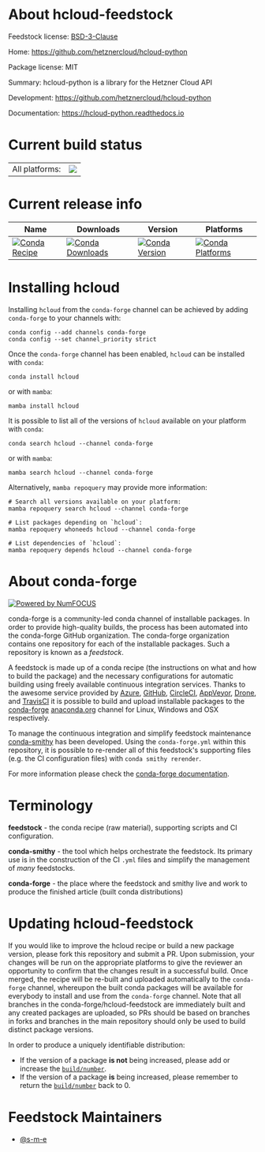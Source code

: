 About hcloud-feedstock
======================

Feedstock license: [BSD-3-Clause](https://github.com/conda-forge/hcloud-feedstock/blob/main/LICENSE.txt)

Home: https://github.com/hetznercloud/hcloud-python

Package license: MIT

Summary: hcloud-python is a library for the Hetzner Cloud API

Development: https://github.com/hetznercloud/hcloud-python

Documentation: https://hcloud-python.readthedocs.io

Current build status
====================


<table><tr><td>All platforms:</td>
    <td>
      <a href="https://dev.azure.com/conda-forge/feedstock-builds/_build/latest?definitionId=15231&branchName=main">
        <img src="https://dev.azure.com/conda-forge/feedstock-builds/_apis/build/status/hcloud-feedstock?branchName=main">
      </a>
    </td>
  </tr>
</table>

Current release info
====================

| Name | Downloads | Version | Platforms |
| --- | --- | --- | --- |
| [![Conda Recipe](https://img.shields.io/badge/recipe-hcloud-green.svg)](https://anaconda.org/conda-forge/hcloud) | [![Conda Downloads](https://img.shields.io/conda/dn/conda-forge/hcloud.svg)](https://anaconda.org/conda-forge/hcloud) | [![Conda Version](https://img.shields.io/conda/vn/conda-forge/hcloud.svg)](https://anaconda.org/conda-forge/hcloud) | [![Conda Platforms](https://img.shields.io/conda/pn/conda-forge/hcloud.svg)](https://anaconda.org/conda-forge/hcloud) |

Installing hcloud
=================

Installing `hcloud` from the `conda-forge` channel can be achieved by adding `conda-forge` to your channels with:

```
conda config --add channels conda-forge
conda config --set channel_priority strict
```

Once the `conda-forge` channel has been enabled, `hcloud` can be installed with `conda`:

```
conda install hcloud
```

or with `mamba`:

```
mamba install hcloud
```

It is possible to list all of the versions of `hcloud` available on your platform with `conda`:

```
conda search hcloud --channel conda-forge
```

or with `mamba`:

```
mamba search hcloud --channel conda-forge
```

Alternatively, `mamba repoquery` may provide more information:

```
# Search all versions available on your platform:
mamba repoquery search hcloud --channel conda-forge

# List packages depending on `hcloud`:
mamba repoquery whoneeds hcloud --channel conda-forge

# List dependencies of `hcloud`:
mamba repoquery depends hcloud --channel conda-forge
```


About conda-forge
=================

[![Powered by
NumFOCUS](https://img.shields.io/badge/powered%20by-NumFOCUS-orange.svg?style=flat&colorA=E1523D&colorB=007D8A)](https://numfocus.org)

conda-forge is a community-led conda channel of installable packages.
In order to provide high-quality builds, the process has been automated into the
conda-forge GitHub organization. The conda-forge organization contains one repository
for each of the installable packages. Such a repository is known as a *feedstock*.

A feedstock is made up of a conda recipe (the instructions on what and how to build
the package) and the necessary configurations for automatic building using freely
available continuous integration services. Thanks to the awesome service provided by
[Azure](https://azure.microsoft.com/en-us/services/devops/), [GitHub](https://github.com/),
[CircleCI](https://circleci.com/), [AppVeyor](https://www.appveyor.com/),
[Drone](https://cloud.drone.io/welcome), and [TravisCI](https://travis-ci.com/)
it is possible to build and upload installable packages to the
[conda-forge](https://anaconda.org/conda-forge) [anaconda.org](https://anaconda.org/)
channel for Linux, Windows and OSX respectively.

To manage the continuous integration and simplify feedstock maintenance
[conda-smithy](https://github.com/conda-forge/conda-smithy) has been developed.
Using the ``conda-forge.yml`` within this repository, it is possible to re-render all of
this feedstock's supporting files (e.g. the CI configuration files) with ``conda smithy rerender``.

For more information please check the [conda-forge documentation](https://conda-forge.org/docs/).

Terminology
===========

**feedstock** - the conda recipe (raw material), supporting scripts and CI configuration.

**conda-smithy** - the tool which helps orchestrate the feedstock.
                   Its primary use is in the construction of the CI ``.yml`` files
                   and simplify the management of *many* feedstocks.

**conda-forge** - the place where the feedstock and smithy live and work to
                  produce the finished article (built conda distributions)


Updating hcloud-feedstock
=========================

If you would like to improve the hcloud recipe or build a new
package version, please fork this repository and submit a PR. Upon submission,
your changes will be run on the appropriate platforms to give the reviewer an
opportunity to confirm that the changes result in a successful build. Once
merged, the recipe will be re-built and uploaded automatically to the
`conda-forge` channel, whereupon the built conda packages will be available for
everybody to install and use from the `conda-forge` channel.
Note that all branches in the conda-forge/hcloud-feedstock are
immediately built and any created packages are uploaded, so PRs should be based
on branches in forks and branches in the main repository should only be used to
build distinct package versions.

In order to produce a uniquely identifiable distribution:
 * If the version of a package **is not** being increased, please add or increase
   the [``build/number``](https://docs.conda.io/projects/conda-build/en/latest/resources/define-metadata.html#build-number-and-string).
 * If the version of a package **is** being increased, please remember to return
   the [``build/number``](https://docs.conda.io/projects/conda-build/en/latest/resources/define-metadata.html#build-number-and-string)
   back to 0.

Feedstock Maintainers
=====================

* [@s-m-e](https://github.com/s-m-e/)

